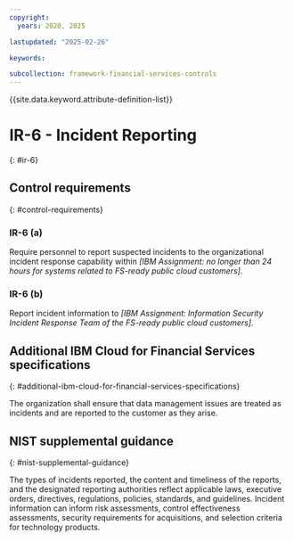 ```yaml
---
copyright:
  years: 2020, 2025

lastupdated: "2025-02-26"

keywords:

subcollection: framework-financial-services-controls
---
```


{{site.data.keyword.attribute-definition-list}}

# IR-6 - Incident Reporting
{: #ir-6}

## Control requirements
{: #control-requirements}



### IR-6 (a)


Require personnel to report suspected incidents to the organizational incident response capability within _[IBM Assignment: no longer than 24 hours for systems related to FS-ready public cloud customers]_.


### IR-6 (b)


Report incident information to _[IBM Assignment: Information Security Incident Response Team of the FS-ready public cloud customers]_.






## Additional IBM Cloud for Financial Services specifications
{: #additional-ibm-cloud-for-financial-services-specifications}

The organization shall ensure that data management issues are treated as incidents and are reported to the customer as they arise.







## NIST supplemental guidance
{: #nist-supplemental-guidance}

The types of incidents reported, the content and timeliness of the reports, and the designated reporting authorities reflect applicable laws, executive orders, directives, regulations, policies, standards, and guidelines. Incident information can inform risk assessments, control effectiveness assessments, security requirements for acquisitions, and selection criteria for technology products.
